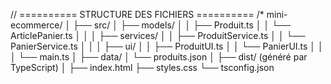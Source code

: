 
// ========== STRUCTURE DES FICHIERS ==========
/*
mini-ecommerce/
│
├── src/
│   ├── models/
│   │   ├── Produit.ts
│   │   └── ArticlePanier.ts
│   │
│   ├── services/
│   │   ├── ProduitService.ts
│   │   └── PanierService.ts
│   │
│   ├── ui/
│   │   ├── ProduitUI.ts
│   │   └── PanierUI.ts
│   │
│   └── main.ts
│
├── data/
│   └── produits.json
│
├── dist/          (généré par TypeScript)
│
├── index.html
├── styles.css
└── tsconfig.json